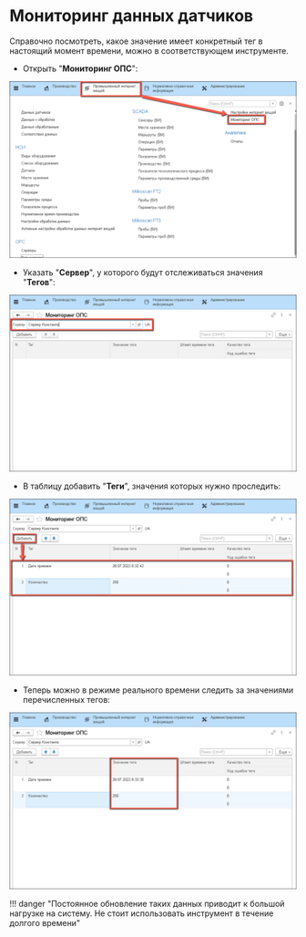 # Мониторинг данных датчиков

Справочно посмотреть, какое значение имеет конкретный тег в настоящий момент времени, можно в соответствующем инструменте.

- Открыть "**Мониторинг ОПС**":

![image-1](../../Cheese/OPCDataExchange/Monitoring.assets/image-1.png)

- Указать "**Сервер**", у которого будут отслеживаться значения "**Тегов**":

![image-2](../../Cheese/OPCDataExchange/Monitoring.assets/image-2.png)

- В таблицу добавить "**Теги**", значения которых нужно проследить:

![image-3](../../Cheese/OPCDataExchange/Monitoring.assets/image-3.png)

- Теперь можно в режиме реального времени следить за значениями перечисленных тегов:

![image-4](../../Cheese/OPCDataExchange/Monitoring.assets/image-4.png)

!!! danger "Постоянное обновление таких данных приводит к большой нагрузке на систему. Не стоит использовать инструмент в течение долгого времени"